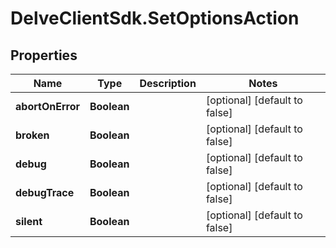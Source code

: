 # DelveClientSdk.SetOptionsAction

## Properties

Name | Type | Description | Notes
------------ | ------------- | ------------- | -------------
**abortOnError** | **Boolean** |  | [optional] [default to false]
**broken** | **Boolean** |  | [optional] [default to false]
**debug** | **Boolean** |  | [optional] [default to false]
**debugTrace** | **Boolean** |  | [optional] [default to false]
**silent** | **Boolean** |  | [optional] [default to false]


